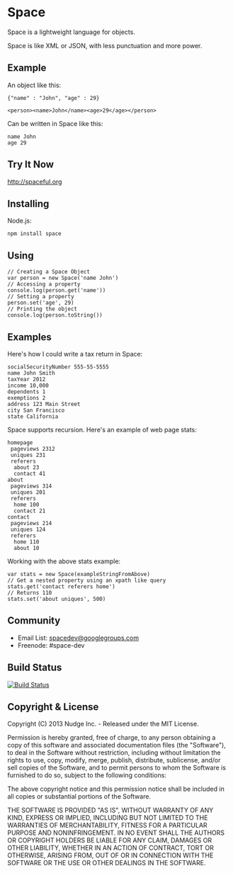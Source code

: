 Space
=====

Space is a lightweight language for objects.

Space is like XML or JSON, with less punctuation and more power.

Example
-------

An object like this:

    {"name" : "John", "age" : 29}
    
    <person><name>John</name><age>29</age></person>

Can be written in Space like this:

    name John
    age 29


Try It Now
----------

http://spaceful.org

Installing
----------

Node.js:

    npm install space

Using
-----

    // Creating a Space Object
    var person = new Space('name John')
    // Accessing a property    
    console.log(person.get('name'))
    // Setting a property
    person.set('age', 29)
    // Printing the object
    console.log(person.toString())
    

Examples
--------

Here's how I could write a tax return in Space:

    socialSecurityNumber 555-55-5555
    name John Smith
    taxYear 2012
    income 10,000
    dependents 1
    exemptions 2
    address 123 Main Street
    city San Francisco
    state California
   
Space supports recursion. Here's an example of web page stats:

    homepage
     pageviews 2312
     uniques 231
     referers
      about 23
      contact 41
    about
     pageviews 314
     uniques 201
     referers
      home 100
      contact 21
    contact
     pageviews 214
     uniques 124
     referers
      home 110
      about 10
    
Working with the above stats example:

    var stats = new Space(exampleStringFromAbove)
    // Get a nested property using an xpath like query
    stats.get('contact referers home')
    // Returns 110
    stats.set('about uniques', 500)

Community
---------

- Email List: <a href="https://groups.google.com/forum/#!forum/spacedev">spacedev@googlegroups.com</a>
- Freenode: #space-dev


Build Status
------------

[![Build Status](https://travis-ci.org/nudgepad/space.png?branch=master)](https://travis-ci.org/nudgepad/space)

Copyright & License
-------------------

Copyright (C) 2013 Nudge Inc. - Released under the MIT License.

Permission is hereby granted, free of charge, to any person obtaining a copy of this software and associated documentation files (the "Software"), to deal in the Software without restriction, including without limitation the rights to use, copy, modify, merge, publish, distribute, sublicense, and/or sell copies of the Software, and to permit persons to whom the Software is furnished to do so, subject to the following conditions:

The above copyright notice and this permission notice shall be included in all copies or substantial portions of the Software.

THE SOFTWARE IS PROVIDED "AS IS", WITHOUT WARRANTY OF ANY KIND, EXPRESS OR IMPLIED, INCLUDING BUT NOT LIMITED TO THE WARRANTIES OF MERCHANTABILITY, FITNESS FOR A PARTICULAR PURPOSE AND NONINFRINGEMENT. IN NO EVENT SHALL THE AUTHORS OR COPYRIGHT HOLDERS BE LIABLE FOR ANY CLAIM, DAMAGES OR OTHER LIABILITY, WHETHER IN AN ACTION OF CONTRACT, TORT OR OTHERWISE, ARISING FROM, OUT OF OR IN CONNECTION WITH THE SOFTWARE OR THE USE OR OTHER DEALINGS IN THE SOFTWARE.

